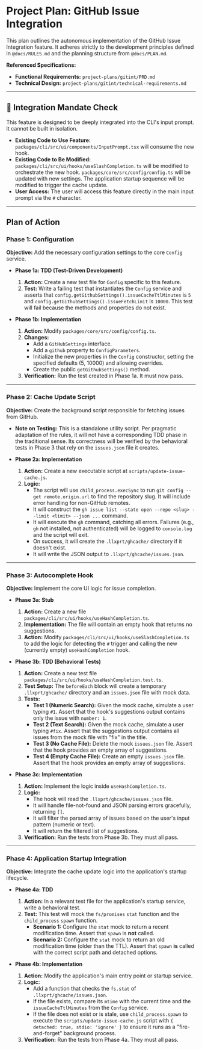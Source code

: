 # Project Plan: GitHub Issue Integration

This plan outlines the autonomous implementation of the GitHub Issue Integration feature. It adheres strictly to the development principles defined in `@docs/RULES.md` and the planning structure from `@docs/PLAN.md`.

**Referenced Specifications:**
*   **Functional Requirements:** `project-plans/gitint/PRD.md`
*   **Technical Design:** `project-plans/gitint/technical-requirements.md`

---

## 🛑 Integration Mandate Check

This feature is designed to be deeply integrated into the CLI's input prompt. It cannot be built in isolation.
-   **Existing Code to Use Feature:** `packages/cli/src/ui/components/InputPrompt.tsx` will consume the new hook.
-   **Existing Code to Be Modified:** `packages/cli/src/ui/hooks/useSlashCompletion.ts` will be modified to orchestrate the new hook. `packages/core/src/config/config.ts` will be updated with new settings. The application startup sequence will be modified to trigger the cache update.
-   **User Access:** The user will access this feature directly in the main input prompt via the `#` character.

---

## Plan of Action

### Phase 1: Configuration

**Objective:** Add the necessary configuration settings to the core `Config` service.

*   **Phase 1a: TDD (Test-Driven Development)**
    1.  **Action:** Create a new test file for `Config` specific to this feature.
    2.  **Test:** Write a failing test that instantiates the `Config` service and asserts that `config.getGithubSettings().issueCacheTtlMinutes` is `5` and `config.getGithubSettings().issueFetchLimit` is `10000`. This test will fail because the methods and properties do not exist.

*   **Phase 1b: Implementation**
    1.  **Action:** Modify `packages/core/src/config/config.ts`.
    2.  **Changes:**
        *   Add a `GitHubSettings` interface.
        *   Add a `github` property to `ConfigParameters`.
        *   Initialize the new properties in the `Config` constructor, setting the specified defaults (5, 10000) and allowing overrides.
        *   Create the public `getGithubSettings()` method.
    3.  **Verification:** Run the test created in Phase 1a. It must now pass.

---

### Phase 2: Cache Update Script

**Objective:** Create the background script responsible for fetching issues from GitHub.

*   **Note on Testing:** This is a standalone utility script. Per pragmatic adaptation of the rules, it will not have a corresponding TDD phase in the traditional sense. Its correctness will be verified by the behavioral tests in Phase 3 that rely on the `issues.json` file it creates.

*   **Phase 2a: Implementation**
    1.  **Action:** Create a new executable script at `scripts/update-issue-cache.js`.
    2.  **Logic:**
        *   The script will use `child_process.execSync` to run `git config --get remote.origin.url` to find the repository slug. It will include error handling for non-GitHub remotes.
        *   It will construct the `gh issue list --state open --repo <slug> --limit <limit> --json ...` command.
        *   It will execute the `gh` command, catching all errors. Failures (e.g., `gh` not installed, not authenticated) will be logged to `console.log` and the script will exit.
        *   On success, it will create the `.llxprt/ghcache/` directory if it doesn't exist.
        *   It will write the JSON output to `.llxprt/ghcache/issues.json`.

---

### Phase 3: Autocomplete Hook

**Objective:** Implement the core UI logic for issue completion.

*   **Phase 3a: Stub**
    1.  **Action:** Create a new file `packages/cli/src/ui/hooks/useHashCompletion.ts`.
    2.  **Implementation:** The file will contain an empty hook that returns no suggestions.
    3.  **Action:** Modify `packages/cli/src/ui/hooks/useSlashCompletion.ts` to add the logic for detecting the `#` trigger and calling the new (currently empty) `useHashCompletion` hook.

*   **Phase 3b: TDD (Behavioral Tests)**
    1.  **Action:** Create a new test file `packages/cli/src/ui/hooks/useHashCompletion.test.ts`.
    2.  **Test Setup:** The `beforeEach` block will create a temporary `.llxprt/ghcache/` directory and an `issues.json` file with mock data.
    3.  **Tests:**
        *   **Test 1 (Numeric Search):** Given the mock cache, simulate a user typing `#1`. Assert that the hook's suggestions output contains only the issue with `number: 1`.
        *   **Test 2 (Text Search):** Given the mock cache, simulate a user typing `#fix`. Assert that the suggestions output contains all issues from the mock file with "fix" in the title.
        *   **Test 3 (No Cache File):** Delete the mock `issues.json` file. Assert that the hook provides an empty array of suggestions.
        *   **Test 4 (Empty Cache File):** Create an empty `issues.json` file. Assert that the hook provides an empty array of suggestions.

*   **Phase 3c: Implementation**
    1.  **Action:** Implement the logic inside `useHashCompletion.ts`.
    2.  **Logic:**
        *   The hook will read the `.llxprt/ghcache/issues.json` file.
        *   It will handle file-not-found and JSON parsing errors gracefully, returning `[]`.
        *   It will filter the parsed array of issues based on the user's input pattern (numeric or text).
        *   It will return the filtered list of suggestions.
    3.  **Verification:** Run the tests from Phase 3b. They must all pass.

---

### Phase 4: Application Startup Integration

**Objective:** Integrate the cache update logic into the application's startup lifecycle.

*   **Phase 4a: TDD**
    1.  **Action:** In a relevant test file for the application's startup service, write a behavioral test.
    2.  **Test:** This test will mock the `fs/promises` `stat` function and the `child_process` `spawn` function.
        *   **Scenario 1:** Configure the `stat` mock to return a recent modification time. Assert that `spawn` is **not** called.
        *   **Scenario 2:** Configure the `stat` mock to return an old modification time (older than the TTL). Assert that `spawn` **is** called with the correct script path and detached options.

*   **Phase 4b: Implementation**
    1.  **Action:** Modify the application's main entry point or startup service.
    2.  **Logic:**
        *   Add a function that checks the `fs.stat` of `.llxprt/ghcache/issues.json`.
        *   If the file exists, compare its `mtime` with the current time and the `issueCacheTtlMinutes` from the `Config` service.
        *   If the file does not exist or is stale, use `child_process.spawn` to execute the `scripts/update-issue-cache.js` script with `{ detached: true, stdio: 'ignore' }` to ensure it runs as a "fire-and-forget" background process.
    3.  **Verification:** Run the tests from Phase 4a. They must all pass.

